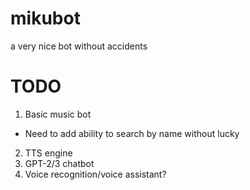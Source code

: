 # mikubot
a very nice bot without accidents

# TODO
1. Basic music bot
- Need to add ability to search by name without lucky
2. TTS engine
3. GPT-2/3 chatbot
4. Voice recognition/voice assistant?
